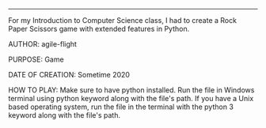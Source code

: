 -----------------------------------------------------------------------------------------
For my Introduction to Computer Science class, I had to create a Rock Paper Scissors game 
with extended features in Python. 



AUTHOR:
agile-flight

PURPOSE:
Game

DATE OF CREATION:
Sometime 2020

HOW TO PLAY:
Make sure to have python installed. Run the file in Windows terminal using python keyword 
along with the file's path. If you have a Unix based operating system, run the file in 
the terminal with the python 3 keyword along with the file's path.
